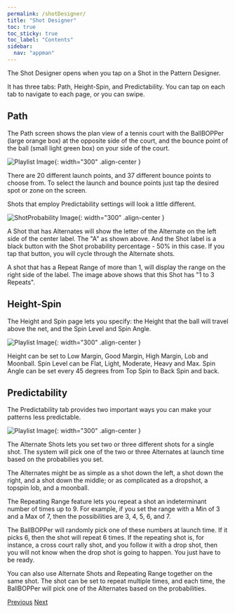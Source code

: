 ```yaml
---
permalink: /shotDesigner/
title: "Shot Designer"
toc: true
toc_sticky: true
toc_label: "Contents"
sidebar:
  nav: "appman"
---
```


The Shot Designer opens when you tap on a Shot in the Pattern Designer. 

It has three tabs: Path, Height-Spin, and Predictability. You can tap on each tab to navigate to each page, or you can swipe.

## Path
The Path screen shows the plan view of a tennis court with the BallBOPPer (large orange box) at the opposite side of the court, and the bounce point of the ball (small light green box) on your side of the court. 

![Playlist Image](../assets/images/Path_BallBopperApp001_500.jpg){: width="300" .align-center }

There are 20 different launch points, and 37 different bounce points to choose from. To select the launch and bounce points just tap the desired spot or zone on the screen.

Shots that employ Predictability settings will look a little different.

![ShotProbability Image](../assets/images/ShotProbability_500.jpg){: width="300" .align-center }

A Shot that has Alternates will show the letter of the Alternate on the left side of the center label. The "A" as shown above. And the Shot label is a black button with the Shot probability percentage - 50% in this case. If you tap that button, you will cycle through the Alternate shots.

A shot that has a Repeat Range of more than 1, will display the range on the right side of the label. The image above shows that this Shot has "1 to 3 Repeats".

## Height-Spin

The Height and Spin page lets you specify: the Height that the ball will travel above the net, and the Spin Level and Spin Angle. 

![Playlist Image](../assets/images/Spin_BallBopperApp001_500.jpg){: width="300" .align-center }

Height can be set to Low Margin, Good Margin, High Margin, Lob and Moonball. Spin Level can be Flat, Light, Moderate, Heavy and Max. Spin Angle can be set every 45 degrees from Top Spin to Back Spin and back.

## Predictability

The Predictability tab provides two important ways you can make your patterns less predictable. 

![Playlist Image](../assets/images/Probability_BallBopperApp001_500.jpg){: width="300" .align-center }

The Alternate Shots lets you set two or three different shots for a single shot. The system will pick one of the two or three Alternates at launch time based on the probabilies you set. 

The Alternates might be as simple as a shot down the left, a shot down the right, and a shot down the middle; or as complicated as a dropshot, a topspin lob, and a moonball. 

The Repeating Range feature lets you repeat a shot an indeterminant number of times up to 9. For example, if you set the range with a Min of 3 and a Max of 7, then the possibilities are 3, 4, 5, 6, and 7. 

The BallBOPPer will randomly pick one of these numbers at launch time. If it picks 6, then the shot will repeat 6 times. If the repeating shot is, for instance, a cross court rally shot, and you follow it with a drop shot, then you will not know when the drop shot is going to happen. You just have to be ready.

You can also use Alternate Shots and Repeating Range together on the same shot. The shot can be set to repeat multiple times, and each time, the BallBOPPer will pick one of the Alternates based on the probabilities. 

  <nav class="pagination">
      <a href="/BallBOPPer/patternDesigner/" class="pagination--pager" title="Pattern Designer">Previous</a>
      <a href="/BallBOPPer/coreController/" class="pagination--pager" title="Core Controller">Next</a>  
  </nav>
